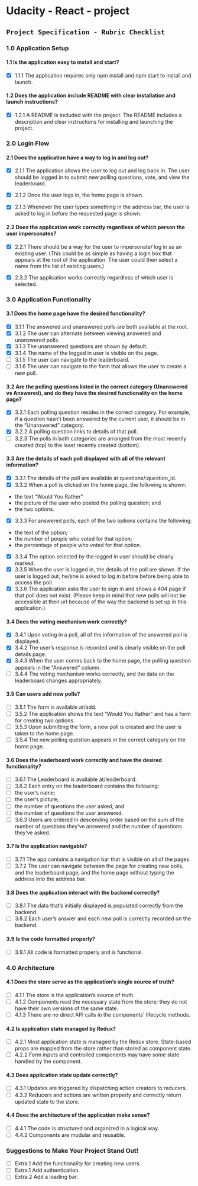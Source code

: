 # Udacity - React - project

##  `Project Specification - Rubric Checklist`
### 1.0 Application Setup
#### 1.1 Is the application easy to install and start?
- [x] 1.1.1 The application requires only npm install and npm start to install and launch.

#### 1.2 Does the application include README with clear installation and launch instructions?
- [x] 1.2.1 A README is included with the project. The README includes a description and clear instructions for installing and launching the project.

### 2.0 Login Flow
#### 2.1 Does the application have a way to log in and log out?
- [x] 2.1.1 The application allows the user to log out and log back in. The user should be logged in to submit new polling questions, vote, and view the leaderboard.
- [x] 2.1.2 Once the user logs in, the home page is shown.
- [x] 2.1.3 Whenever the user types something in the address bar, the user is asked to log in before the requested page is shown.


#### 2.2 Does the application work correctly regardless of which person the user impersonates?
- [x] 2.2.1 There should be a way for the user to impersonate/ log in as an existing user. (This could be as simple as having a login box that appears at the root of the application. The user could then select a name from the list of existing users.)
- [x] 2.3.2 The application works correctly regardless of which user is selected.


### 3.0 Application Functionality
#### 3.1 Does the home page have the desired functionality?
- [x] 3.1.1 The answered and unanswered polls are both available at the root.
- [x] 3.1.2 The user can alternate between viewing answered and unanswered polls.
- [x] 3.1.3 The unanswered questions are shown by default.
- [x] 3.1.4 The name of the logged in user is visible on the page.
- [ ] 3.1.5 The user can navigate to the leaderboard.
- [ ] 3.1.6 The user can navigate to the form that allows the user to create a new poll.

#### 3.2 Are the polling questions listed in the correct category (Unanswered vs Answered), and do they have the desired functionality on the home page?
- [x] 3.2.1 Each polling question resides in the correct category. For example, if a question hasn’t been answered by the current user, it should be in the “Unanswered” category.
- [x] 3.2.2 A polling question links to details of that poll.
- [ ] 3.2.3 The polls in both categories are arranged from the most recently created (top) to the least recently created (bottom).

#### 3.3 Are the details of each poll displayed with all of the relevant information?
- [x] 3.3.1 The details of the poll are available at questions/:question_id.
- [x] 3.3.2 When a poll is clicked on the home page, the following is shown:
* the text “Would You Rather”
* the picture of the user who posted the polling question; and
* the two options.
- [x] 3.3.3 For answered polls, each of the two options contains the following:
* the text of the option;
* the number of people who voted for that option;
* the percentage of people who voted for that option.
- [x] 3.3.4 The option selected by the logged in user should be clearly marked.
- [x] 3.3.5 When the user is logged in, the details of the poll are shown. If the user is logged out, he/she is asked to log in before before being able to access the poll.
- [x] 3.3.6 The application asks the user to sign in and shows a 404 page if that poll does not exist. (Please keep in mind that new polls will not be accessible at their url because of the way the backend is set up in this application.)

#### 3.4 Does the voting mechanism work correctly?
- [x] 3.4.1 Upon voting in a poll, all of the information of the answered poll is displayed.
- [x] 3.4.2 The user’s response is recorded and is clearly visible on the poll details page.
- [x] 3.4.3 When the user comes back to the home page, the polling question appears in the “Answered” column.
- [ ] 3.4.4 The voting mechanism works correctly, and the data on the leaderboard changes appropriately.

#### 3.5 Can users add new polls?
- [ ] 3.5.1 The form is available at/add.
- [ ] 3.5.2 The application shows the text “Would You Rather” and has a form for creating two options.
- [ ] 3.5.3 Upon submitting the form, a new poll is created and the user is taken to the home page.
- [ ] 3.5.4 The new polling question appears in the correct category on the home page.

#### 3.6 Does the leaderboard work correctly and have the desired functionality?
- [ ] 3.6.1 The Leaderboard is available at/leaderboard.
- [ ] 3.6.2 Each entry on the leaderboard contains the following:
- [ ] the user’s name;
- [ ] the user’s picture;
- [ ] the number of questions the user asked; and
- [ ] the number of questions the user answered.
- [ ] 3.6.3 Users are ordered in descending order based on the sum of the number of questions they’ve answered and the number of questions they’ve asked.

#### 3.7 Is the application navigable?
- [ ] 3.7.1 The app contains a navigation bar that is visible on all of the pages.
- [ ] 3.7.2 The user can navigate between the page for creating new polls, and the leaderboard page, and the home page without typing the address into the address bar.

#### 3.8 Does the application interact with the backend correctly?
- [ ] 3.8.1 The data that’s initially displayed is populated correctly from the backend.
- [ ] 3.8.2 Each user’s answer and each new poll is correctly recorded on the backend.

#### 3.9 Is the code formatted properly?
- [ ] 3.9.1 All code is formatted properly and is functional.

### 4.0 Architecture
#### 4.1 Does the store serve as the application’s single source of truth?
- [ ] 4.1.1 The store is the application’s source of truth.
- [ ] 4.1.2 Components read the necessary state from the store; they do not have their own versions of the same state.
- [ ] 4.1.3 There are no direct API calls in the components' lifecycle methods.

#### 4.2 Is application state managed by Redux?
- [ ] 4.2.1 Most application state is managed by the Redux store. State-based props are mapped from the store rather than stored as component state.
- [ ] 4.2.2 Form inputs and controlled components may have some state handled by the component.

#### 4.3 Does application state update correctly?
- [ ] 4.3.1 Updates are triggered by dispatching action creators to reducers.
- [ ] 4.3.2 Reducers and actions are written properly and correctly return updated state to the store.

#### 4.4 Does the architecture of the application make sense?
- [ ] 4.4.1 The code is structured and organized in a logical way.
- [ ] 4.4.2 Components are modular and reusable.

### Suggestions to Make Your Project Stand Out!
- [ ] Extra.1 Add the functionality for creating new users.
- [ ] Extra.1 Add authentication.
- [ ] Extra.2 Add a loading bar.
